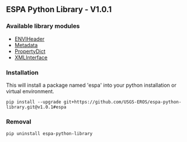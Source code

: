 ## ESPA Python Library - V1.0.1

### Available library modules
- [ENVIHeader](docs/envi-README.md)
- [Metadata](docs/metadata_api-README.md)
- [PropertyDict](docs/property_dictionary-README.md)
- [XMLInterface](docs/xml_interface-README.md)

### Installation

This will install a package named 'espa' into your python installation or virtual environment.

```pip install --upgrade git+https://github.com/USGS-EROS/espa-python-library.git@v1.0.1#espa```

### Removal

```pip uninstall espa-python-library```
